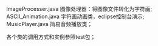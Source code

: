 ImageProcesser.java 图像处理器：将图像文件转化为字符画;  
ASCII_Animation.java 字符画动画类，eclipse控制台演示;  
MusicPlayer.java 简易音频播放类；

各个类的调用方式和实例参照test包；  
